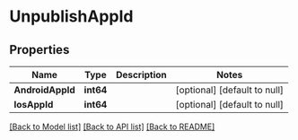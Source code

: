 # UnpublishAppId

## Properties
Name | Type | Description | Notes
------------ | ------------- | ------------- | -------------
**AndroidAppId** | **int64** |  | [optional] [default to null]
**IosAppId** | **int64** |  | [optional] [default to null]

[[Back to Model list]](../README.md#documentation-for-models) [[Back to API list]](../README.md#documentation-for-api-endpoints) [[Back to README]](../README.md)


